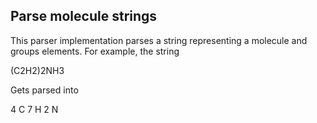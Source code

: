Parse molecule strings
----------------------

This parser implementation parses a string representing a molecule and groups
elements. For example, the string

  (C2H2)2NH3

Gets parsed into

  4 C
  7 H
  2 N
